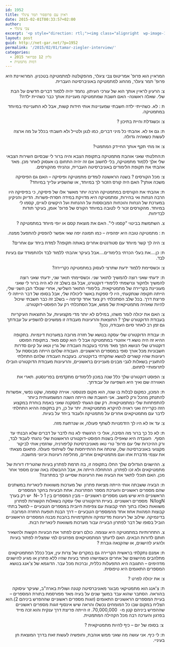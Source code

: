 ```yaml
---
id: 1952
title: ראיון עם פרופסור תמר ציגלר
date: 2015-02-01T00:33:57+02:00
author:
  - צבי ציגלר
excerpt: '<p style="direction: rtl;"><img class="alignright  wp-image-1958" src="http://net-gar.net/wp-content/uploads/2015/01/new_faculty_Tamar_Ziegler_main.jpg" alt="new_faculty_Tamar_Ziegler_main" width="146" height="99" />תמר ציגלר<span style="color: #252525;"> היא </span>פרופסורית<span style="color: #252525;"> ל</span>מתמטיקה<span style="color: #252525;"> במכון איינשטיין למתמטיקה ב</span>אוניברסיטה העברית בירושלים<span style="color: #252525;">, אשר עוסקת ב</span>תורה הארגודית<span style="color: #252525;"> ו</span>תורת המספרים<span style="color: #252525;">. זוכת </span>פרס ארדש לשנת 2011 וזהו ראיון מיוחד אשר מנוהל באופן מפתיע על ידי אביה, פרופסור צבי צילגר<span style="color: #252525;">.</span></p>'
layout: post
guid: http://net-gar.net/?p=1952
permalink: '/2015/02/01/tamar-ziegler-interview/'
categories:
  - גליון 12 פברואר 2015
  - דמות מתמטית
---
```

<p style="direction: rtl;">
  המראיין הוא פרופ' אמריטוס צבי ציגלר, מהפקולטה למתמטיקה בטכניון. המרואיינת היא פרופ' תמר ציגלר, מהחוג למתמטיקה באוניברסיטה העברית.
</p>

<p style="direction: rtl;">
  צ: הרעיון לראיין אותך הוא של עורכי העיתון. נחמד יהיה ללמוד דברים חדשים על הבת שלי. שאלה ראשונה- האם חשבת שמתמטיקה מעניינת אותך כבר כשהיית ילדה?
</p>

<p style="direction: rtl;">
  ת : לא. כשהייתי ילדה חשבתי שמעניינות אותי חידות קשות, אבל לא התעניינתי במיוחד במתמטיקה.
</p>

<p style="direction: rtl;">
  צ: וכשגדלת והיית בתיכון ?
</p>

<p style="direction: rtl;">
  ת: גם אז לא. אהבתי כל מיני דברים, כמו לנגן ולטייל ולא חשבתי בכלל על מה ארצה לעשות כשאהיה גדולה.
</p>

<p style="direction: rtl;">
  צ: אז מתי תקף אותך החיידק המתמטי?
</p>

<p style="direction: rtl;">
  ת:החלטתי שאני אוהבת מתמטיקה בתקופת הצבא והיה ברור לי שבסיום השירות הצבאי שלי אלך ללמוד מתמטיקה, בלי לחשוב אם זה יהיה התחום בו אעסוק לאחר מכן. מאד אהבתי את תקופת הלימודים באוניברסיטה העברית, ונהניתי מהקורסים.
</p>

<p style="direction: rtl;">
  צ: מכל הקורסים ? בשנה הראשונה לומדים מתמטיקה ופיסיקה – האם גם הפיסיקה משכה אותך? האם היה קורס הזכור לך במיוחד, או שהשפיע עלייך במיוחד?
</p>

<p style="direction: rtl;">
  ת: אהבתי את הקורסים במתמטיקה הרבה יותר מאשר אלו של פיסיקה, כי בפיסיקה היו הרבה הנחות ואי בהירות, ומתמטיקה היא מדויקת במידה חסרת-פשרות. הדיוק והניקיון במערכת של הנחות והוכחות המבוססות על ההנחות ועל היקשים לוגיים, קסמו לי במיוחד. מהקורסים זכור לי לטובה במיוחד הקורס של פרופ' אומן, בעיקר תודות לבדיחות.
</p>

<p style="direction: rtl;">
  צ. השתמשת בביטוי "קסמו לי". האם את מוצאת קסם או יופי מיוחד במתמטיקה ?
</p>

<p style="direction: rtl;">
  ת : מתמטיקה טובה היא יפהפיה – כמו תמונה יפה שאי אפשר להפסיק להתפעל ממנה.
</p>

<p style="direction: rtl;">
  צ: היה לך קשר מיוחד עם סטודנטים אחרים באותה תקופה? למדת ביחד עם אחרים?
</p>

<p style="direction: rtl;">
  ת: כן&#8230;.את בעלי הכרתי בלימודים&#8230;.אבל בעיקר אהבתי ללמוד לבד ולהתמודד עם בעיות לבד.
</p>

<p style="direction: rtl;">
  צ: וכשסיימת ללמוד ידעת שתרצי לעסוק במתמטיקה כקריירה?
</p>

<p style="direction: rtl;">
  ת: ידעתי שאני רוצה להמשיך לתואר שני. וכשסיימתי תואר שני, ידעתי שאני רוצה להמשיך ולחקור ונרשמתי ללימודי דוקטורט, אבל גם בשלב זה לא היה ברור לי שאני מעוניינת בקריירה של מתמטיקאית. בלימודי התואר השלישי, אחרי שנולד הבן השני שלי, הייתה תקופה שנתקעתי, היו לי ספקות באשר ליכולת שלי, אבל בסופו של דבר הייתה לי פריצת דרך. בכל שלב הסתכלתי רק צעד אחד קדימה – בשלב זה כבר חשבתי שיכול להיות שאהיה מתמטיקאית של ממש, אבל הסתכלתי רק על הפוסט-דוקטורט.
</p>

<p style="direction: rtl;">
  צ: האם את יכולה לומר משהו, במילים לא יותר מדי מקצועיות, על התוצאות העיקריות בעבודת הדוקטורט שלך ? התוצאות והרעיונות מעבודה זו ממשיכים להשפיע על עבודתך גם זמן רב לאחר סיום העבודה, נכון?
</p>

<p style="direction: rtl;">
  ת: עבודת הדוקטורט שלי עסקה בנושא של חזרה מרובה במערכות דינמיות. בתקופה ההיא זה היה נושא די אזוטרי במתמטיקה אבל לי הוא קסם מאד. בתקופת הפוסט דוקטורט שלי הנושא הפך מאד מרכזי בעקבות העבודה של גרין וטאו על קיום סדרות חשבוניות מכל אורך סופי במספרים הראשוניים. העבודה שלהם הייתה מבוססת על רעיונות שהיו קשורים לנושא שחקרתי בדוקטורט. בעקבות העבודה שלהם התחלתי להתעניין בשאלות לגבי מבנים מעניינים בראשוניים, והרעיונות מעבודת הדוקטורט הובילו לתרומותיי לתחום.
</p>

<p style="direction: rtl;">
  צ: הפוסט דוקטורט שלך כלל שנה במכון ללימודים מתקדמים בפרינסטון. תארי את האווירה שם ואיך היא השפיעה על עבודתך.
</p>

<p style="direction: rtl;">
  ת: המכון, כמקום לבלות בו שנה, הוא מקום פנטסטי. אוירה קסומה, שקט נפשי, אפשרות להתנתק מהכל ורק לחשוב. אני חושבת שזו הייתה השנה המשמעותית ביותר להתפתחות שלי כמתמטיקאית. רק שם הגעתי למסקנה שאני באמת בוחרת במקצוע הזה כקריירה ואני ראויה להיקרא מתמטיקאית. יתר על כן, רק בתקופה ההיא התחלתי לדבר עם מתמטיקאים אחרים על מתמטיקה ולעבוד ביחד על בעיות.
</p>

<p style="direction: rtl;">
  צ: עד אז לא היו לך הזדמנויות לשתף פעולה, או שנרתעת מזה.
</p>

<p style="direction: rtl;">
  ת: לא כל כך ברור מה הסיבה, אולי כי הרגשתי לא נוח לדבר על דברים שלא הבנתי עד הסוף.  העובדה היא שאפילו בשנות הפוסט-דוקטורט הראשונות שלי נהגתי לעבוד לבד, ורק ההיכרות שלי עם פרופ' טרי טאו מאוניברסיטת קליפורניה, שהזמין אותי לביקור מקצועי באוניברסיטה שלו, שינתה את ההתייחסות שלי לשיתופי פעולה. פתאום מצאתי את עצמי מדברת אתו ועם מתמטיקאים אחרים, מחליפה רעיונות וכיווני מחשבה.
</p>

<p style="direction: rtl;">
  צ. ההישגים הגדולים שלך החלו בתקופה זו, בה תרמת לפתרון בעיות שהטרידו דורות של מתמטיקאים ולא זכו לפתרון. ההתחלה הייתה אז, אבל ההבשלה באה שנים מספר אחר מכן. האם תוכלי לתאר את הבעיה ואת הרעיונות שסייעו לך בפתרונה?
</p>

<p style="direction: rtl;">
  ת: הבעיה ששבתה אותי הייתה מציאת פתרון  של מערכות משוואות לינאריות במשתנים שהם מספרים ראשוניים והערכת מספר הפתרונות. אחת הבעיות בחקר המספרים הראשוניים היא שיש מעט מספרים ראשוניים – מבין המספרים בין 1 ל –N  יש רק בערך  N/logN  מספרים ראשוניים. בעיית הדוקטורט שלי עסקה בשאלות הקשורות לפתרון משוואות כאלה בתוך תתי קבוצות עם צפיפות חיובית במספרים הטבעיים – למשל בתתי קבוצות המהוות אחוז אחד מהמספרים הטבעיים – דרך הבנת תופעת החזרה המרובה בדינמיקה. שילוב של רעיונות מדינמיקה והתקדמויות בהבנת מבנה המספרים הראשוניים הוביל בסופו של דבר לפתרון הבעייה עבור מערכות משוואות לינאריות רבות.
</p>

<p style="direction: rtl;">
  צ. התחרותיות במתמטיקה היא עצומה. כולם רוצים לפתור את הבעיות הקשות ולהשאיר חותם לדורות הבאים. האם לדעתך המתמטיקאים מפרגנים למי שמצליח לפתור בעיות ולהגיע להישגים, או שהקנאה גוברת ?
</p>

<p style="direction: rtl;">
  ת: אמנם נתקלתי בראשית הקריירה גם במקרים של צרות עין, אבל ככלל המתמטיקאים מתלהבים מהישגים של אחרים וכשמישהו פותר בעיות שהיו ללא פתרון או מגיע להישגים מדהימים – התגובה היא התפעלות כללית, וברכות מכל עבר. הדוגמא של צ'אנג בנושא המספרים התאומים היא טיפוסית.
</p>

<p style="direction: rtl;">
  צ: את יכולה לפרט ?
</p>

<p style="direction: rtl;">
  ת: צ'אנג הוא מתמטיקאי מבוגר מאוניברסיטה קטנה ושולית בארה"ב, שעיקר עיסוקה בהוראה. הסתבר שהוא עבד במשך שנים על בעיה מאד מפורסמת בתורת המספרים – בעיית המספרים הראשוניים התאומים (זוגות מספרים ראשוניים שההפרש ביניהם 2).הוא הצליח במקום שבו כל המומחים נכשלו והראה שיש אינסוף זוגות מספרים ראשוניים שההפרש ביניהם קטן מ-  70,000,000. זו הייתה פריצת דרך ענקית והוא זכה מייד בפרגון והערכה רבה מכל הקהילה המתמטית.
</p>

<p style="direction: rtl;">
   צ: בסופו של יום – כיף להיות מתמטיקאית ?
</p>

<p style="direction: rtl;">
  ת: לי כיף. אני עושה מה שאני ממש אוהבת, וחופשיה לעשות זאת בדרך המוצאת חן בעיניי.
</p>